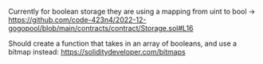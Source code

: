 Currently for boolean storage they are using a mapping from uint to bool -> https://github.com/code-423n4/2022-12-gogopool/blob/main/contracts/contract/Storage.sol#L16

Should create a function that takes in an array of booleans, and use a bitmap instead: https://soliditydeveloper.com/bitmaps